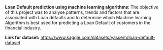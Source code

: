 **Loan Default prediction using machine learning algorithms:**
The objective of this project was to analyse patterns, trends and factors that are associated with Loan defaults and to determine which Machine learning Algorithm is best used for predicting a Loan Default of customers in the financial industry.


**Link for dataset:** https://www.kaggle.com/datasets/yasserh/loan-default-dataset

